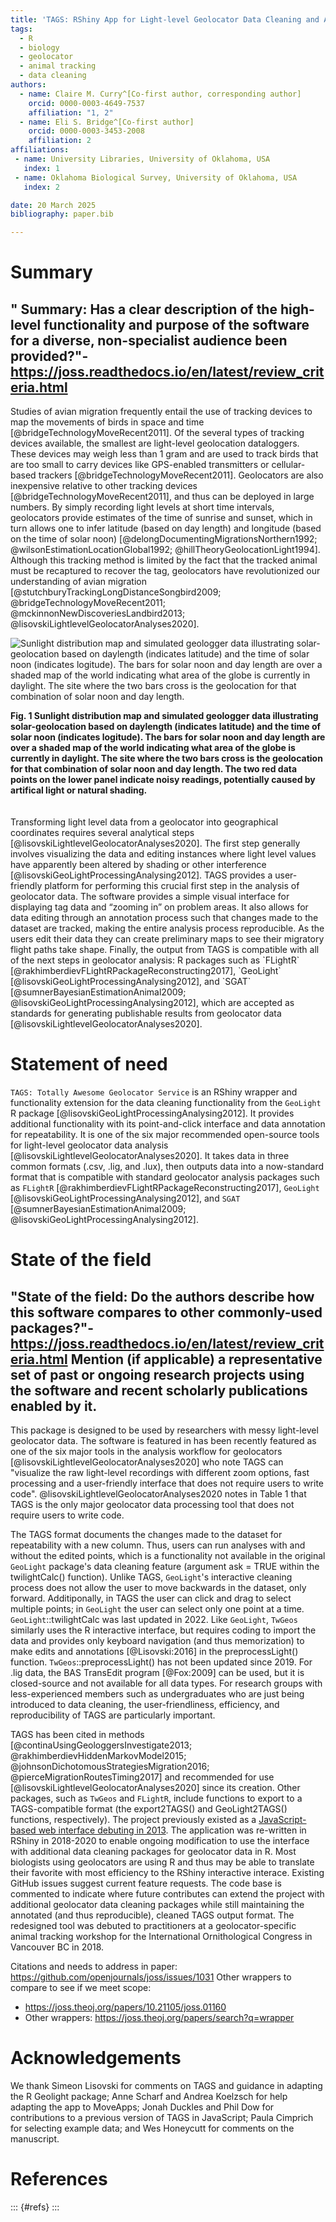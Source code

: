 ```yaml
---
title: 'TAGS: RShiny App for Light-level Geolocator Data Cleaning and Annotation'
tags:
  - R
  - biology
  - geolocator
  - animal tracking
  - data cleaning
authors:
  - name: Claire M. Curry^[Co-first author, corresponding author]
    orcid: 0000-0003-4649-7537
    affiliation: "1, 2" 
  - name: Eli S. Bridge^[Co-first author]
    orcid: 0000-0003-3453-2008
    affiliation: 2
affiliations:
 - name: University Libraries, University of Oklahoma, USA
   index: 1
 - name: Oklahoma Biological Survey, University of Oklahoma, USA
   index: 2

date: 20 March 2025
bibliography: paper.bib

---
```


# Summary

## " Summary: Has a clear description of the high-level functionality and purpose of the software for a diverse, non-specialist audience been provided?"- https://joss.readthedocs.io/en/latest/review_criteria.html


Studies of avian migration frequently entail the use of tracking devices to map the movements of birds in space and time [@bridgeTechnologyMoveRecent2011]. Of the several types of tracking devices available, the smallest are light-level geolocation dataloggers. These devices may weigh less than 1 gram and are used to track birds that are too small to carry devices like GPS-enabled transmitters or cellular-based trackers [@bridgeTechnologyMoveRecent2011]. Geolocators are also inexpensive relative to other tracking devices [@bridgeTechnologyMoveRecent2011], and thus can be deployed in large numbers. By simply recording light levels at short time intervals, geolocators provide estimates of the time of sunrise and sunset, which in turn allows one to infer latitude (based on day length) and longitude (based on the time of solar noon) [@delongDocumentingMigrationsNorthern1992; @wilsonEstimationLocationGlobal1992; @hillTheoryGeolocationLight1994]. Although this tracking method is limited by the fact that the tracked animal must be recaptured to recover the tag, geolocators have revolutionized our understanding of avian migration [@stutchburyTrackingLongDistanceSongbird2009; @bridgeTechnologyMoveRecent2011; @mckinnonNewDiscoveriesLandbird2013; @lisovskiLightlevelGeolocatorAnalyses2020].

![Sunlight distribution map and simulated geologger data illustrating solar-geolocation based on daylength (indicates latitude) and the time of solar noon (indicates logitude).  The bars for solar noon and day length are over a shaded map of the world indicating what area of the globe is currently in daylight.  The site where the two bars cross is the geolocation for that combination of solar noon and day length.](Figure1-polished_arrangement.svg?raw=true "How sunlight is used to calculate latitude and longitude") 
<figcaption align = "left"><b>Fig. 1 Sunlight distribution map and simulated geologger data illustrating solar-geolocation based on daylength (indicates latitude) and the time of solar noon (indicates logitude).  The bars for solar noon and day length are over a shaded map of the world indicating what area of the globe is currently in daylight.  The site where the two bars cross is the geolocation for that combination of solar noon and day length.  The two red data points on the lower panel indicate noisy readings, potentially caused by artifical light or natural shading.</b></figcaption>
<br>

</br>
Transforming light level data from a geolocator into geographical coordinates requires several analytical steps [@lisovskiLightlevelGeolocatorAnalyses2020]. The first step generally involves visualizing the data and editing instances where light level values have apparently been altered by shading or other interference [@lisovskiGeoLightProcessingAnalysing2012]. TAGS provides a user-friendly platform for performing this crucial first step in the analysis of geolocator data. The software provides a simple visual interface for displaying tag data and “zooming in” on problem areas. It also allows for data editing through an annotation process such that changes made to the dataset are tracked, making the entire analysis process reproducible. As the users edit their data they can create preliminary maps to see their migratory flight paths take shape. Finally, the output from TAGS is compatible with all of the next steps in geolocator analysis: R packages such as `FLightR` [@rakhimberdievFLightRPackageReconstructing2017], `GeoLight` [@lisovskiGeoLightProcessingAnalysing2012], and `SGAT` [@sumnerBayesianEstimationAnimal2009; @lisovskiGeoLightProcessingAnalysing2012], which  are accepted as standards for generating publishable results from geolocator data [@lisovskiLightlevelGeolocatorAnalyses2020]. 

# Statement of need

`TAGS: Totally Awesome Geolocator Service` is an RShiny wrapper and functionality extension for the data cleaning functionality from the `GeoLight` R package [@lisovskiGeoLightProcessingAnalysing2012].  It provides additional functionality with its point-and-click interface and data annotation for repeatability.  It is one of the six major recommended open-source tools for light-level geolocator data analysis [@lisovskiLightlevelGeolocatorAnalyses2020].  It takes data in three common formats (.csv, .lig, and .lux), then outputs data into a now-standard format that is compatible with standard geolocator analysis packages such as `FLightR` [@rakhimberdievFLightRPackageReconstructing2017], `GeoLight` [@lisovskiGeoLightProcessingAnalysing2012], and `SGAT` [@sumnerBayesianEstimationAnimal2009; @lisovskiGeoLightProcessingAnalysing2012].  

# State of the field

## "State of the field: Do the authors describe how this software compares to other commonly-used packages?"- https://joss.readthedocs.io/en/latest/review_criteria.html Mention (if applicable) a representative set of past or ongoing research projects using the software and recent scholarly publications enabled by it.


This package is designed to be used by researchers with messy light-level geolocator data.  The software is featured in has been recently featured as one of the six major tools in the analysis workflow for geolocators [@lisovskiLightlevelGeolocatorAnalyses2020] who note TAGS can "visualize the raw light-level recordings with different zoom options, fast processing and a  user-friendly interface that does not require users to write code".  @lisovskiLightlevelGeolocatorAnalyses2020 notes in Table 1 that TAGS is the only major geolocator data processing tool that does not require users to write code.  

The TAGS format documents the changes made to the dataset for repeatability with a new column.  Thus, users can run analyses with and without the edited points, which is a functionality not available in the original `GeoLight` package's data cleaning feature (argument ask = TRUE within the twilightCalc() function).  Unlike TAGS, `GeoLight`'s interactive cleaning process does not allow the user to move backwards in the dataset, only forward.  Additiponally, in TAGS the user can click and drag to select multiple points; in `GeoLight` the user can select only one point at a time.  `GeoLight`::twilightCalc was last updated in 2022.  Like `GeoLight`, `TwGeos` similarly uses the R interactive interface, but requires coding to import the data and provides only keyboard navigation (and thus memorization) to make edits and annotations [@Lisovski:2016] in the preprocessLight() function. `TwGeos`::preprocessLight() has not been updated since 2019.  For .lig data, the BAS TransEdit program [@Fox:2009] can be used, but it is closed-source and not available for all data types.  For research groups with less-experienced members such as undergraduates who are just being introduced  to data cleaning, the user-friendliness, efficiency, and reproducibility of TAGS are particularly important.

TAGS has been cited in methods [@continaUsingGeologgersInvestigate2013; @rakhimberdievHiddenMarkovModel2015; @johnsonDichotomousStrategiesMigration2016; @pierceMigrationRoutesTiming2017] and recommended for use [@lisovskiLightlevelGeolocatorAnalyses2020] since its creation.  Other packages, such as `TwGeos` and `FLightR`, include functions to export to a TAGS-compatible format (the export2TAGS() and GeoLight2TAGS() functions, respectively).  The project previously existed as a [JavaScript-based web interface debuting in 2013](https://github.com/tags/geologgerui).  The application was re-written in RShiny in 2018-2020 to enable ongoing modification to use the interface with additional data cleaning packages for geolocator data in R.  Most biologists using geolocators are using R and thus may be able to translate their favorite  with most efficiency to the RShiny interactive interace.  Existing GitHub issues suggest current feature requests.  The code base is commented to indicate where future contributes can extend the project with additional geolocator data cleaning packages while still maintaining the annotated (and thus reproducible), cleaned TAGS output format.  The redesigned tool was debuted to practitioners at a geolocator-specific animal tracking workshop for the International Ornithological Congress in Vancouver BC in 2018.  

Citations and needs to address in paper: https://github.com/openjournals/joss/issues/1031
Other wrappers to compare to see if we meet scope:
- https://joss.theoj.org/papers/10.21105/joss.01160
- Other wrappers: https://joss.theoj.org/papers/search?q=wrapper


# Acknowledgements

We thank Simeon Lisovski for comments on TAGS and guidance in adapting the R Geolight package; Anne Scharf and Andrea Koelzsch for help adapting the app to MoveApps; Jonah Duckles and Phil Dow for contributions to a previous version of TAGS in JavaScript; Paula Cimprich for selecting example data; and Wes Honeycutt for comments on the manuscript.

# References

::: {#refs}
:::
